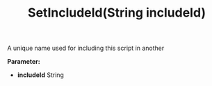﻿---
uid: crmscript_ref_NSCRMScriptEntity_SetIncludeId
title: SetIncludeId(String includeId)
intellisense: NSCRMScriptEntity.SetIncludeId
keywords: NSCRMScriptEntity, GetIncludeId
so.topic: reference
---

A unique name used for including this script in another

**Parameter:** 
 - **includeId** String

